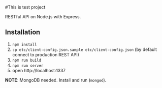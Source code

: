 #This is test project

RESTful API on Node.js with Express.

## Installation

1. ```npm install```
2. ```cp etc/client-config.json.sample etc/client-config.json``` (by default connect to production REST API)
3. ```npm run build```
4. ```npm run server```
5. open http://localhost:1337

**NOTE**: MongoDB needed. Install and run (`mongod`).
